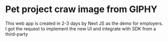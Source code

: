 # Pet project craw image from GIPHY

This web app is created in 2-3 days by Next JS as the demo for employers. I got the request to implement the new UI and integrate with SDK from a third-party
